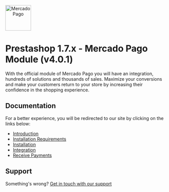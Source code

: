 <span align="center"><a href="https://www.mercadopago.com/"><img src="https://raw.githubusercontent.com/mercadopago/cart-woocommerce/master/assets/images/mplogo.png" height="80" width="auto" alt="MercadoPago">
</a></span>

# Prestashop 1.7.x - Mercado Pago Module (v4.0.1)

With the official module of Mercado Pago you will have an integration, hundreds of solutions and thousands of sales. Maximize your conversions and make your customers return to your store by increasing their confidence in the shopping experience.

## Documentation

For a better experience, you will be redirected to our site by clicking on the links below:

* [Introduction](https://www.mercadopago.com.br/developers/en/plugins_sdks/plugins/official/prestashop/#bookmark_introduction)
* [Installation Requirements](https://www.mercadopago.com.br/developers/en/plugins_sdks/plugins/official/prestashop/#bookmark_installation_requirements)
* [Installation](https://www.mercadopago.com.br/developers/en/plugins_sdks/plugins/official/prestashop/#bookmark_installation)
* [Integration](https://www.mercadopago.com.br/developers/en/plugins_sdks/plugins/official/prestashop/#bookmark_integration)
* [Receive Payments](https://www.mercadopago.com.br/developers/en/plugins_sdks/plugins/official/prestashop/#bookmark_receive_payments)

## Support

Something's wrong? [Get in touch with our support](https://www.mercadopago.com.ar/developers/en/support)

